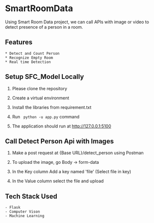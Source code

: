# SmartRoomData

Using Smart Room Data project, we can call APIs with image or video to detect presence of a person in a room. 


## Features 

    * Detect and Count Person
    * Recognize Empty Room
    * Real time Detection


## Setup SFC_Model Locally

1. Please clone the repository

2. Create a virtual environment 

3. Install the libraries from requirement.txt

4. Run ``` python -u app.py``` command

5. The application should run at http://127.0.0.1:5100


## Call Detect Person Api with Images

1. Make a post request at {Base URL}/detect_person using Postman

2. To upload the image, go Body -> form-data

3. In the Key column Add a key named 'file' (Select file in key)

4. In the Value column select the file and upload


## Tech Stack Used

    - Flask
    - Computer Vison
    - Machine Learning